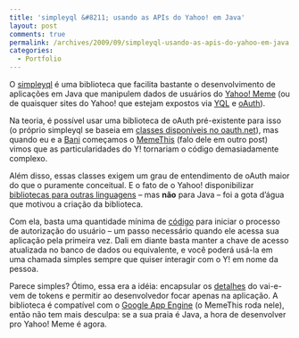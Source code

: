 ```yaml
---
title: 'simpleyql &#8211; usando as APIs do Yahoo! em Java'
layout: post
comments: true
permalink: /archives/2009/09/simpleyql-usando-as-apis-do-yahoo-em-java.html
categories:
  - Portfolio
---
```

O [simpleyql][1] é uma biblioteca que facilita bastante o desenvolvimento de aplicações em Java que manipulem dados de usuários do [Yahoo! Meme][2] (ou de quaisquer sites do Yahoo! que estejam expostos via [YQL][3] e [oAuth][4]).

Na teoria, é possível usar uma biblioteca de oAuth pré-existente para isso (o próprio simpleyql se baseia em [classes disponíveis no oauth.net][5]), mas quando eu e a [Bani][6] começamos o [MemeThis][7] (falo dele em outro post) vimos que as particularidades do Y! tornariam o código demasiadamente complexo.

Além disso, essas classes exigem um grau de entendimento de oAuth maior do que o puramente conceitual. E o fato de o Yahoo! disponibilizar [bibliotecas para outras linguagens][8] &#8211; mas **não** para Java &#8211; foi a gota d&#8217;água que motivou a criação da biblioteca.

Com ela, basta uma quantidade mínima de [código][9] para iniciar o processo de autorização do usuário &#8211; um passo necessário quando ele acessa sua aplicação pela primeira vez. Dali em diante basta manter a chave de acesso atualizada no banco de dados ou equivalente, e você poderá usá-la em uma chamada simples sempre que quiser interagir com o Y! em nome da pessoa.

Parece simples? Ótimo, essa era a idéia: encapsular os [detalhes][10] do vai-e-vem de tokens e permitir ao desenvolvedor focar apenas na aplicação. A biblioteca é compatível com o [Google App Engine][11] (o MemeThis roda nele), então não tem mais desculpa: se a sua praia é Java, a hora de desenvolver pro Yahoo! Meme é agora.

 [1]: http://simpleyql.sourceforge.net/
 [2]: http://meme.yahoo.com
 [3]: http://developer.yahoo.com/yql/
 [4]: http://developer.yahoo.com/oauth/
 [5]: http://oauth.googlecode.com/svn/code/java/core/
 [6]: http://baniverso.com/
 [7]: http://memethis.com/
 [8]: http://developer.yahoo.com/social/sdk/
 [9]: http://sourceforge.net/apps/mediawiki/simpleyql/index.php?title=Usage
 [10]: http://developer.yahoo.com/oauth/guide/oauth-auth-flow.html
 [11]: http://appengine.google.com